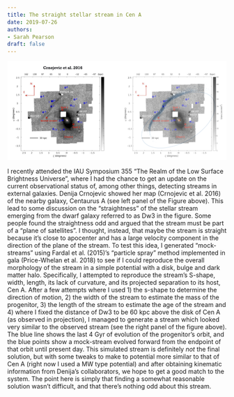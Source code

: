 ```yaml
---
title: The straight stellar stream in Cen A
date: 2019-07-26
authors:
- Sarah Pearson
draft: false
---
```


![img](/fig/2019-07-26.png)

I recently attended the IAU Symposium 355 “The Realm of the Low Surface Brightness Universe”, where I had the chance to get an update on the current observational status of, among other things, detecting streams in external galaxies. Denija Crnojevic showed her map (Crnojevic et al. 2016) of the nearby galaxy, Centaurus A (see left panel of the Figure above). This lead to some discussion on the “straightness” of the stellar stream emerging from the dwarf galaxy referred to as Dw3 in the figure. Some people found the straightness odd and argued that the stream must be part of a “plane of satellites”. I thought, instead, that maybe the stream is straight because it’s close to apocenter and has a large velocity component in the direction of the plane of the stream. To test this idea, I generated “mock-streams” using Fardal et al. (2015)’s “particle spray” method implemented in gala (Price-Whelan et al. 2018) to see if I could reproduce the overall morphology of the stream in a simple potential with a disk, bulge and dark matter halo. Specifically, I attempted to reproduce the stream’s S-shape, width, length, its lack of curvature, and its projected separation to its host, Cen A. After a few attempts where I used 1) the s-shape to determine the direction of motion, 2) the width of the stream to estimate the mass of the progenitor, 3) the length of the stream to estimate the age of the stream and 4) where I fixed the distance of Dw3 to be 60 kpc above the disk of Cen A (as observed in projection),  I managed to generate a stream which looked very similar to the observed stream (see the right panel of the figure above). The blue line shows the last 4 Gyr of evolution of the progenitor’s orbit, and the blue points show a mock-stream evolved forward from the endpoint of that orbit until present day. This simulated stream is definitely *not* the final solution, but with some tweaks to make to potential more similar to that of Cen A (right now I used a MW type potential) and after obtaining kinematic information from Denija’s collaborators, we hope to get a good match to the system. The point here is simply that finding a somewhat reasonable solution wasn’t difficult, and that there’s nothing odd about this stream.  

